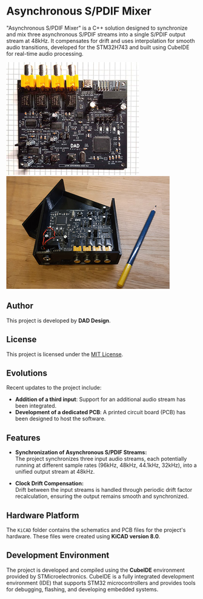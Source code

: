 # Asynchronous S/PDIF Mixer
"Asynchronous S/PDIF Mixer" is a C++ solution designed to synchronize and mix three asynchronous S/PDIF streams into a single S/PDIF output stream at 48kHz. It compensates for drift and uses interpolation for smooth audio transitions, developed for the STM32H743 and built using CubeIDE for real-time audio processing.

![Image1](Images/PCBMixSmall.jpg) ![Image1](Images/Mixer.jpg)
## Author
This project is developed by **DAD Design**.
## License
This project is licensed under the [MIT License](LICENSE).
## Evolutions
Recent updates to the project include:  
- **Addition of a third input**: Support for an additional audio stream has been integrated.  
- **Development of a dedicated PCB**: A printed circuit board (PCB) has been designed to host the software.  

## Features
- **Synchronization of Asynchronous S/PDIF Streams:**  
  The project synchronizes three input audio streams, each potentially running at different sample rates (96kHz, 48kHz, 44.1kHz, 32kHz), into a unified output stream at 48kHz.
  
- **Clock Drift Compensation:**  
  Drift between the input streams is handled through periodic drift factor recalculation, ensuring the output remains smooth and synchronized.

## Hardware Platform
The `KiCAD` folder contains the schematics and PCB files for the project's hardware. These files were created using **KiCAD version 8.0**.

## Development Environment
The project is developed and compiled using the **CubeIDE** environment provided by STMicroelectronics. CubeIDE is a fully integrated development environment (IDE) that supports STM32 microcontrollers and provides tools for debugging, flashing, and developing embedded systems.
